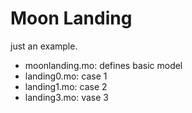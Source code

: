# Moon Landing

just an example.

- moonlanding.mo: defines basic model
- landing0.mo: case 1
- landing1.mo: case 2
- landing3.mo: vase 3
